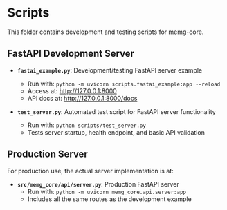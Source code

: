 # Scripts

This folder contains development and testing scripts for memg-core.

## FastAPI Development Server

- **`fastai_example.py`**: Development/testing FastAPI server example
  - Run with: `python -m uvicorn scripts.fastai_example:app --reload`
  - Access at: http://127.0.0.1:8000
  - API docs at: http://127.0.0.1:8000/docs

- **`test_server.py`**: Automated test script for FastAPI server functionality
  - Run with: `python scripts/test_server.py`
  - Tests server startup, health endpoint, and basic API validation

## Production Server

For production use, the actual server implementation is at:
- **`src/memg_core/api/server.py`**: Production FastAPI server
  - Run with: `python -m uvicorn memg_core.api.server:app`
  - Includes all the same routes as the development example
